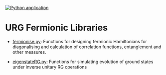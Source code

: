 [![Python application](https://github.com/abhirup-m/Wavefunction-MERG/actions/workflows/python-app.yml/badge.svg)](https://github.com/abhirup-m/Wavefunction-MERG/actions/workflows/python-app.yml)

# URG Fermionic Libraries

- [fermionise.py](/source/fermionise.py): Functions for designing fermionic Hamiltonians for diagonalising and calculation of correlation functions, entanglement and other measures.

- [eigenstateRG.py](/source/eigenstateRG.py): Functions for simulating evolution of ground states under inverse unitary RG operations
